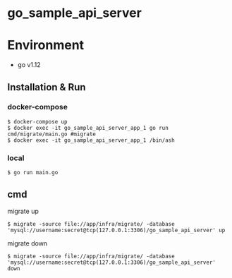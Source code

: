 # go_sample_api_server 

# Environment
- go v1.12

## Installation & Run

### docker-compose
```
$ docker-compose up
$ docker exec -it go_sample_api_server_app_1 go run cmd/migrate/main.go #migrate
$ docker exec -it go_sample_api_server_app_1 /bin/ash 
``` 

### local
```
$ go run main.go
```

## cmd
migrate up
```
$ migrate -source file://app/infra/migrate/ -database 'mysql://username:secret@tcp(127.0.0.1:3306)/go_sample_api_server' up
```
migrate down
```
$ migrate -source file://app/infra/migrate/ -database 'mysql://username:secret@tcp(127.0.0.1:3306)/go_sample_api_server' down
```